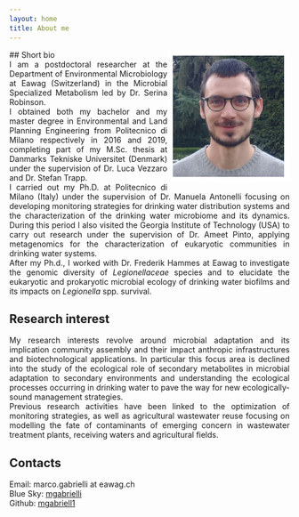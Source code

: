 ```yaml
---
layout: home
title: About me
---
```


<img style="border:10px solid white;" align="right" src="images/myself.jpg" width=200>
## Short bio
<div style="text-align: justify"> 
I am a postdoctoral researcher at the Department of Environmental Microbiology at Eawag (Switzerland) in the Microbial Specialized Metabolism led by Dr. Serina Robinson. <br>
I obtained both my bachelor and my master degree in Environmental and Land Planning Engineering from Politecnico di Milano respectively in 2016 and 2019, completing part of my M.Sc. thesis at Danmarks Tekniske Universitet (Denmark) under the supervision of Dr. Luca Vezzaro and Dr. Stefan Trapp. <br>
I carried out my Ph.D. at Politecnico di Milano (Italy) under the supervision of Dr. Manuela Antonelli focusing on developing monitoring strategies for drinking water distribution systems and the characterization of the drinking water microbiome and its dynamics. 
During this period I also visited the Georgia Institute of Technology (USA) to carry out research under the supervision of Dr. Ameet Pinto, applying metagenomics for the characterization of eukaryotic communities in drinking water systems. <br>
After my Ph.d., I worked with Dr. Frederik Hammes at Eawag to investigate the genomic diversity of <i>Legionellaceae</i> species and to elucidate the eukaryotic and prokaryotic microbial ecology of drinking water biofilms and its impacts on <i>Legionella</i> spp. survival.

</div>

## Research interest
<div style="text-align: justify"> 
My research interests revolve around microbial adaptation and its implication community assembly and their impact anthropic infrastructures and biotechnological applications. In particular this focus area is declined into the study of the ecological role of secondary metabolites in microbial adaptation to secondary environments and understanding the ecological processes occurring in drinking water to pave the way for new ecologically-sound management strategies. <br>
Previous research activities have been linked to the optimization of monitoring strategies, as well as agricultural wastewater reuse focusing on modelling the fate of contaminants of emerging concern in wastewater treatment plants, receiving waters and agricultural fields.
</div>

## Contacts
Email: marco.gabrielli at eawag.ch \
Blue Sky: <a href="https://bsky.app/profile/mgabrielli.bsky.social">mgabrielli</a> \
Github: <a href="https://github.com/mgabriell1">mgabriell1</a>


